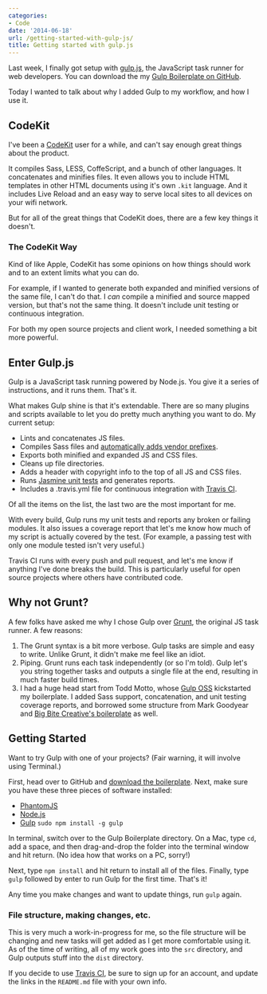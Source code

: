 ```yaml
---
categories:
- Code
date: '2014-06-18'
url: /getting-started-with-gulp-js/
title: Getting started with gulp.js
---
```


Last week, I finally got setup with [gulp.js](http://gulpjs.com/), the JavaScript task runner for web developers. You can download the my [Gulp Boilerplate on GitHub](https://github.com/cferdinandi/gulp-boilerplate).

Today I wanted to talk about why I added Gulp to my workflow, and how I use it.

<!--more-->
## CodeKit

I've been a [CodeKit](https://incident57.com/codekit/) user for a while, and can't say enough great things about the product.

It compiles Sass, LESS, CoffeScript, and a bunch of other languages. It concatenates and minifies files. It even allows you to include HTML templates in other HTML documents using it's own `.kit` language. And it includes Live Reload and an easy way to serve local sites to all devices on your wifi network.

But for all of the great things that CodeKit does, there are a few key things it doesn't.

### The CodeKit Way

Kind of like Apple, CodeKit has some opinions on how things should work and to an extent limits what you can do.

For example, if I wanted to generate both expanded and minified versions of the same file, I can't do that. I *can* compile a minified and source mapped version, but that's not the same thing. It doesn't include unit testing or continuous integration.

For both my open source projects and client work, I needed something a bit more powerful.

## Enter Gulp.js

Gulp is a JavaScript task running powered by Node.js. You give it a series of instructions, and it runs them. That's it.

What makes Gulp shine is that it's extendable. There are so many plugins and scripts available to let you do pretty much anything you want to do. My current setup:

* Lints and concatenates JS files.
* Compiles Sass files and [automatically adds vendor prefixes](https://github.com/ai/autoprefixer).
* Exports both minified and expanded JS and CSS files.
* Cleans up file directories.
* Adds a header with copyright info to the top of all JS and CSS files.
* Runs [Jasmine unit tests](http://jasmine.github.io/2.0/introduction.html) and generates reports.
* Includes a .travis.yml file for continuous integration with [Travis CI](https://travis-ci.org/).

Of all the items on the list, the last two are the most important for me.

With every build, Gulp runs my unit tests and reports any broken or failing modules. It also issues a coverage report that let's me know how much of my script is actually covered by the test. (For example, a passing test with only one module tested isn't very useful.)

Travis CI runs with every push and pull request, and let's me know if anything I've done breaks the build. This is particularly useful for open source projects where others have contributed code.

## Why not Grunt?

A few folks have asked me why I chose Gulp over [Grunt](http://gruntjs.com/), the original JS task runner. A few reasons:

1. The Grunt syntax is a bit more verbose. Gulp tasks are simple and easy to write. Unlike Grunt, it didn't make me feel like an idiot.
2. Piping. Grunt runs each task independently (or so I'm told). Gulp let's you string together tasks and outputs a single file at the end, resulting in much faster build times.
3. I had a huge head start from Todd Motto, whose [Gulp OSS](https://github.com/toddmotto/gulp-oss) kickstarted my boilerplate. I added Sass support, concatenation, and unit testing coverage reports, and borrowed some structure from Mark Goodyear and [Big Bite Creative's boilerplate](https://github.com/bigbitecreative/base) as well.

## Getting Started

Want to try Gulp with one of your projects? (Fair warning, it will involve using Terminal.)

First, head over to GitHub and [download the boilerplate](https://github.com/cferdinandi/gulp-boilerplate). Next, make sure you have these three pieces of software installed:

* [PhantomJS](http://phantomjs.org/)
* [Node.js](http://nodejs.org/)
* [Gulp](http://gulpjs.com/) `sudo npm install -g gulp`

In terminal, switch over to the Gulp Boilerplate directory. On a Mac, type `cd`, add a space, and then drag-and-drop the folder into the terminal window and hit return. (No idea how that works on a PC, sorry!)

Next, type `npm install` and hit return to install all of the files. Finally, type `gulp` followed by enter to run Gulp for the first time. That's it!

Any time you make changes and want to update things, run `gulp` again.

### File structure, making changes, etc.

This is very much a work-in-progress for me, so the file structure will be changing and new tasks will get added as I get more comfortable using it. As of the time of writing, all of my work goes into the `src` directory, and Gulp outputs stuff into the `dist` directory.

If you decide to use [Travis CI](https://travis-ci.org/), be sure to sign up for an account, and update the links in the `README.md` file with your own info.
